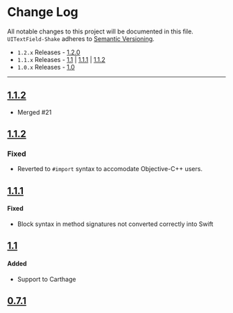 # Change Log
All notable changes to this project will be documented in this file.
`UITextField-Shake` adheres to [Semantic Versioning](http://semver.org/).

- `1.2.x` Releases - [1.2.0](#120)  
- `1.1.x` Releases - [1.1](#11) | [1.1.1](#111) | [1.1.2](#112)  
- `1.0.x` Releases - [1.0](#10)

---

## [1.1.2](https://github.com/andreamazz/UITextField-Shake/releases/tag/1.1.2)

- Merged #21

## [1.1.2](https://github.com/andreamazz/UITextField-Shake/releases/tag/1.1.2)

### Fixed
- Reverted to `#import` syntax to accomodate Objective-C++ users.  

## [1.1.1](https://github.com/andreamazz/UITextField-Shake/releases/tag/1.1.1)

#### Fixed  
- Block syntax in method signatures not converted correctly into Swift

## [1.1](https://github.com/andreamazz/UITextField-Shake/releases/tag/1.1)

#### Added  
- Support to Carthage

## [0.7.1](https://github.com/andreamazz/UITextField-Shake/releases/tag/1.0)
